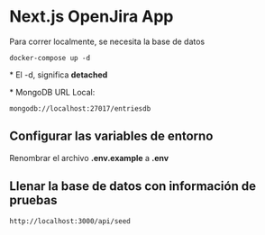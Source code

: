 # Next.js OpenJira App

Para correr localmente, se necesita la base de datos

```
docker-compose up -d
```

\* El -d, significa **detached**

\* MongoDB URL Local:

```
mongodb://localhost:27017/entriesdb
```

## Configurar las variables de entorno

Renombrar el archivo **.env.example** a **.env**

## Llenar la base de datos con información de pruebas

```
http://localhost:3000/api/seed
```
